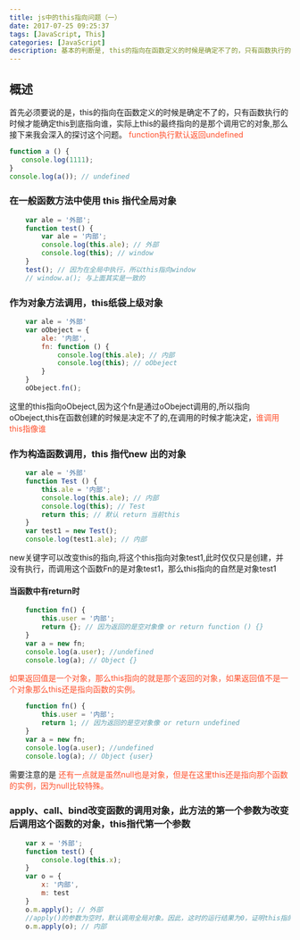```yaml
---
title: js中的this指向问题（一）
date: 2017-07-25 09:25:37
tags: [JavaScript, This]
categories: [JavaScript]
description: 基本的判断是, this的指向在函数定义的时候是确定不了的，只有函数执行的时候才能确定this到底指向谁，实际上this的最终指向的是那个调用它的对象
---
```

## 概述
 首先必须要说的是，this的指向在函数定义的时候是确定不了的，只有函数执行的时候才能确定this到底指向谁，实际上this的最终指向的是那个调用它的对象,那么接下来我会深入的探讨这个问题。
 <font color="#ff502c">function执行默认返回undefined</font>
 ```javascript
 function a () {
	console.log(1111);
}
console.log(a()); // undefined
 ```
### 在一般函数方法中使用 this 指代全局对象
```javascript
    var ale = '外部';
    function test() {
        var ale = '内部';
        console.log(this.ale); // 外部
        console.log(this); // window
    }
    test(); // 因为在全局中执行，所以this指向window
    // window.a(); 与上面其实是一致的
```
### 作为对象方法调用，this纸袋上级对象
```javascript
    var ale = '外部'
    var oObeject = {
        ale: '内部',
        fn: function () {
            console.log(this.ale); // 内部
            console.log(this); // oObeject
        }
    }
    oObeject.fn();
```
这里的this指向oObeject,因为这个fn是通过oObeject调用的,所以指向oObeject,this在函数创建的时候是决定不了的,在调用的时候才能决定，<font color="#ff502c">谁调用this指像谁</font> 

### 作为构造函数调用，this 指代new 出的对象
```javascript
    var ale = '外部'
    function Test () {
        this.ale = '内部';
        console.log(this.ale); // 内部
        console.log(this); // Test
        return this; // 默认 return 当前this
    }
    var test1 = new Test();
    console.log(test1.ale); // 内部
```
new关键字可以改变this的指向,将这个this指向对象test1,此时仅仅只是创建，并没有执行，而调用这个函数Fn的是对象test1，那么this指向的自然是对象test1
#### 当函数中有return时
```javascript
    function fn() {  
        this.user = '内部';  
        return {}; // 因为返回的是空对象像 or return function () {}
    }
    var a = new fn;  
    console.log(a.user); //undefined
    console.log(a); // Object {}
```
<font color="#ff502c">如果返回值是一个对象，那么this指向的就是那个返回的对象，如果返回值不是一个对象那么this还是指向函数的实例。</font>
```javascript
    function fn() {  
        this.user = '内部';  
        return 1; // 因为返回的是空对象像 or return undefined
    }
    var a = new fn;  
    console.log(a.user); //undefined
    console.log(a); // Object {user}
```
需要注意的是 <font color="#ff502c">还有一点就是虽然null也是对象，但是在这里this还是指向那个函数的实例，因为null比较特殊。</font>
### apply、call、bind改变函数的调用对象，此方法的第一个参数为改变后调用这个函数的对象，this指代第一个参数
```javascript
    var x = '外部';
    function test() {
        console.log(this.x);
    }
    var o = {
        x: '内部',
        m: test
    }
    o.m.apply(); // 外部
    //apply()的参数为空时，默认调用全局对象。因此，这时的运行结果为0，证明this指的是全局对象。如果把最后一行代码修改为
    o.m.apply(o); // 内部
```